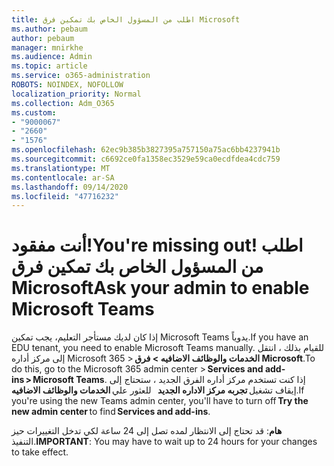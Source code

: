 ```yaml
---
title: اطلب من المسؤول الخاص بك تمكين فرق Microsoft
ms.author: pebaum
author: pebaum
manager: mnirkhe
ms.audience: Admin
ms.topic: article
ms.service: o365-administration
ROBOTS: NOINDEX, NOFOLLOW
localization_priority: Normal
ms.collection: Adm_O365
ms.custom:
- "9000067"
- "2660"
- "1576"
ms.openlocfilehash: 62ec9b385b3827395a757150a75ac6bb4237941b
ms.sourcegitcommit: c6692ce0fa1358ec3529e59ca0ecdfdea4cdc759
ms.translationtype: MT
ms.contentlocale: ar-SA
ms.lasthandoff: 09/14/2020
ms.locfileid: "47716232"
---
```

# <a name="youre-missing-out-ask-your-admin-to-enable-microsoft-teams"></a><span data-ttu-id="362cc-102">أنت مفقود!</span><span class="sxs-lookup"><span data-stu-id="362cc-102">You're missing out!</span></span> <span data-ttu-id="362cc-103">اطلب من المسؤول الخاص بك تمكين فرق Microsoft</span><span class="sxs-lookup"><span data-stu-id="362cc-103">Ask your admin to enable Microsoft Teams</span></span>

<span data-ttu-id="362cc-104">إذا كان لديك مستأجر التعليم، يجب تمكين Microsoft Teams يدوياً.</span><span class="sxs-lookup"><span data-stu-id="362cc-104">If you have an EDU tenant, you need to enable Microsoft Teams manually.</span></span> <span data-ttu-id="362cc-105">للقيام بذلك ، انتقل إلى مركز أداره Microsoft 365 > **الخدمات والوظائف الاضافيه > فرق Microsoft**.</span><span class="sxs-lookup"><span data-stu-id="362cc-105">To do this, go to the Microsoft 365 admin center > **Services and add-ins > Microsoft Teams**.</span></span> <span data-ttu-id="362cc-106">إذا كنت تستخدم مركز أداره الفرق الجديد ، ستحتاج إلى إيقاف تشغيل **تجربه مركز الاداره الجديد**   للعثور علي **الخدمات والوظائف الاضافيه**.</span><span class="sxs-lookup"><span data-stu-id="362cc-106">If you're using the new Teams admin center, you'll have to turn off **Try the new admin center** to find **Services and add-ins**.</span></span> 

<span data-ttu-id="362cc-107">**هام**: قد تحتاج إلى الانتظار لمده تصل إلى 24 ساعة لكي تدخل التغييرات حيز التنفيذ.</span><span class="sxs-lookup"><span data-stu-id="362cc-107">**IMPORTANT**: You may have to wait up to 24 hours for your changes to take effect.</span></span>